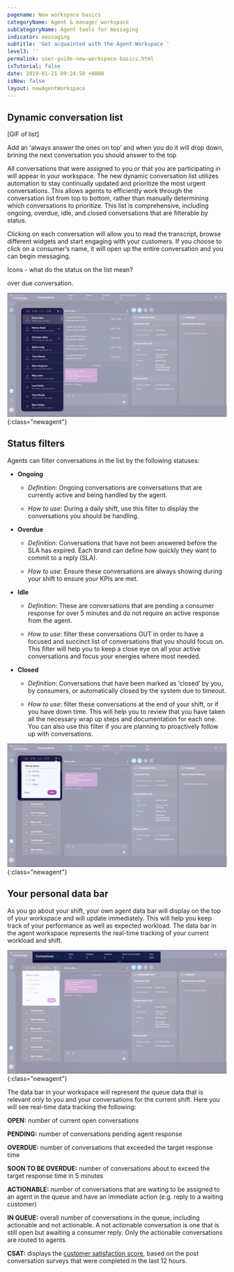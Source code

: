```yaml
---
pagename: New workspace basics
categoryName: Agent & manager workspace
subCategoryName: Agent tools for messaging
indicator: messaging
subtitle: 'Get acquainted with the Agent Workspace '
level3: ''
permalink: user-guide-new-workspace-basics.html
isTutorial: false
date: 2019-01-21 09:24:58 +0000
isNew: false
layout: newAgentWorkspace
---
```


## Dynamic conversation list

[GIF of list]

Add an ‘always answer the ones on top’ and when you do it will drop down, brining the next conversation you should answer to the top

All conversations that were assigned to you or that you are participating in will appear in your workspace. The new dynamic conversation list utilizes automation to stay continually updated and prioritize the most urgent conversations. This allows agents to efficiently work through the conversation list from top to bottom, rather than manually determining which conversations to prioritize. This list is comprehensive, including ongoing, overdue, idle, and closed conversations that are filterable by status.

Clicking on each conversation will allow you to read the transcript, browse different widgets and start engaging with your customers. If you choose to click on a consumer’s name, it will open up the entire conversation and you can begin messaging.

Icons - what do the status on the list mean?

 over due conversation.

![image alt text](img/agentlist.jpg){:class="newagent"}

## Status filters

Agents can filter conversations in the list by the following statuses:

* **Ongoing**

    * *Definition*: Ongoing conversations are conversations that are currently active and being handled by the agent.

    * *How to use*: During a daily shift, use this filter to display the conversations you should be handling.

* **Overdue**

    * *Definition*: Conversations that have not been answered before the SLA has expired.  Each brand can define how quickly they want to commit to a reply (SLA).  

    * *How to use*: Ensure these conversations are always showing during your shift to ensure your KPIs are met.

* **Idle**

    * *Definition*: These are conversations that are pending a consumer response for over 5 minutes and do not require an active response from the agent.

    * *How to use*: filter these conversations OUT in order to have a focused and succinct list of conversations that you should focus on.  This filter will help you to keep a close eye on all your active conversations and focus your energies where most needed.

* **Closed**

    * *Definition*: Conversations that have been marked as ‘closed’ by you, by consumers, or automatically closed by the system due to timeout.

    * *How to use*: filter these conversations at the end of your shift, or if you have down time.  This will help you to review that you have taken all the necessary wrap up steps and documentation for each one.  You can also use this filter if you are planning to proactively follow up with conversations.

![image alt text](img/filters.jpg){:class="newagent"}

## Your personal data bar

As you go about your shift, your own agent data bar will display on the top of your workspace and will update immediately. This will help you keep track of your performance as well as expected workload. The data bar in the agent workspace represents the real-time tracking of your current workload and shift.

![image alt text](img/databar.jpg){:class="newagent"}

The data bar in your workspace will represent the queue data that is relevant only to you and your conversations for the current shift. Here you will see real-time data tracking the following:

**OPEN:** number of current open conversations

**PENDING:** number of conversations pending agent response

**OVERDUE:** number of conversations that exceeded the target response time

**SOON TO BE OVERDUE:** number of conversations about to exceed the target response time in 5 minutes

**ACTIONABLE:** number of conversations that are waiting to be assigned to an agent in the queue and have an immediate action (e.g. reply to a waiting customer)

**IN QUEUE:** overall number of conversations in the queue, including actionable and not actionable. A not actionable conversation is one that is still open but awaiting a consumer reply. Only the actionable conversations are routed to agents

**CSAT:** displays the [customer satisfaction score](http://oavrxoiy0ht8aq.instant.forestry.io/contact-center-management-messaging-operations-benchmarks-to-measure-messaging-success.html#2-customer-satisfaction-score-csat), based on the post conversation surveys that were completed in the last 12 hours.
